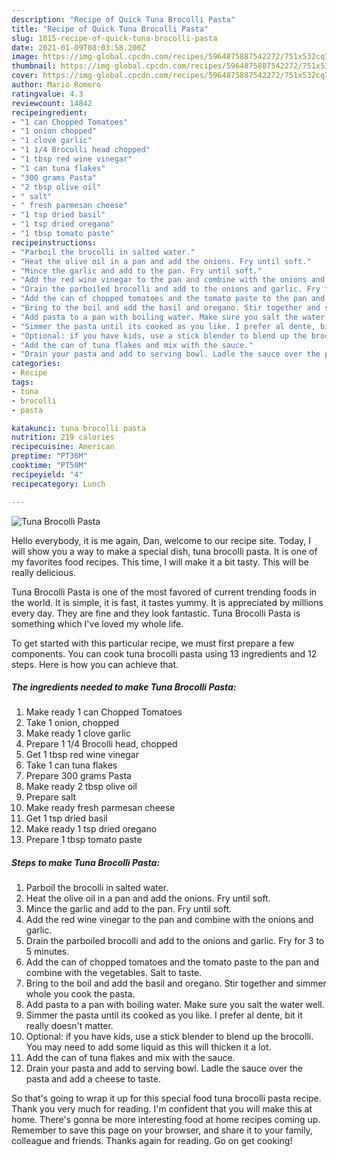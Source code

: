 ```yaml
---
description: "Recipe of Quick Tuna Brocolli Pasta"
title: "Recipe of Quick Tuna Brocolli Pasta"
slug: 1815-recipe-of-quick-tuna-brocolli-pasta
date: 2021-01-09T08:03:58.200Z
image: https://img-global.cpcdn.com/recipes/5964875887542272/751x532cq70/tuna-brocolli-pasta-recipe-main-photo.jpg
thumbnail: https://img-global.cpcdn.com/recipes/5964875887542272/751x532cq70/tuna-brocolli-pasta-recipe-main-photo.jpg
cover: https://img-global.cpcdn.com/recipes/5964875887542272/751x532cq70/tuna-brocolli-pasta-recipe-main-photo.jpg
author: Mario Romero
ratingvalue: 4.3
reviewcount: 14842
recipeingredient:
- "1 can Chopped Tomatoes"
- "1 onion chopped"
- "1 clove garlic"
- "1 1/4 Brocolli head chopped"
- "1 tbsp red wine vinegar"
- "1 can tuna flakes"
- "300 grams Pasta"
- "2 tbsp olive oil"
- " salt"
- " fresh parmesan cheese"
- "1 tsp dried basil"
- "1 tsp dried oregano"
- "1 tbsp tomato paste"
recipeinstructions:
- "Parboil the brocolli in salted water."
- "Heat the olive oil in a pan and add the onions. Fry until soft."
- "Mince the garlic and add to the pan. Fry until soft."
- "Add the red wine vinegar to the pan and combine with the onions and garlic."
- "Drain the parboiled brocolli and add to the onions and garlic. Fry for 3 to 5 minutes."
- "Add the can of chopped tomatoes and the tomato paste to the pan and combine with the vegetables. Salt to taste."
- "Bring to the boil and add the basil and oregano. Stir together and simmer whole you cook the pasta."
- "Add pasta to a pan with boiling water. Make sure you salt the water well."
- "Simmer the pasta until its cooked as you like. I prefer al dente, bit it really doesn&#39;t matter."
- "Optional: if you have kids, use a stick blender to blend up the brocolli. You may need to add some liquid as this will thicken it a lot."
- "Add the can of tuna flakes and mix with the sauce."
- "Drain your pasta and add to serving bowl. Ladle the sauce over the pasta and add a cheese to taste."
categories:
- Recipe
tags:
- tuna
- brocolli
- pasta

katakunci: tuna brocolli pasta 
nutrition: 219 calories
recipecuisine: American
preptime: "PT36M"
cooktime: "PT50M"
recipeyield: "4"
recipecategory: Lunch

---
```



![Tuna Brocolli Pasta](https://img-global.cpcdn.com/recipes/5964875887542272/751x532cq70/tuna-brocolli-pasta-recipe-main-photo.jpg)

Hello everybody, it is me again, Dan, welcome to our recipe site. Today, I will show you a way to make a special dish, tuna brocolli pasta. It is one of my favorites food recipes. This time, I will make it a bit tasty. This will be really delicious.

Tuna Brocolli Pasta is one of the most favored of current trending foods in the world. It is simple, it is fast, it tastes yummy. It is appreciated by millions every day. They are fine and they look fantastic. Tuna Brocolli Pasta is something which I've loved my whole life.




To get started with this particular recipe, we must first prepare a few components. You can cook tuna brocolli pasta using 13 ingredients and 12 steps. Here is how you can achieve that.

<!--inarticleads1-->

##### The ingredients needed to make Tuna Brocolli Pasta:

1. Make ready 1 can Chopped Tomatoes
1. Take 1 onion, chopped
1. Make ready 1 clove garlic
1. Prepare 1 1/4 Brocolli head, chopped
1. Get 1 tbsp red wine vinegar
1. Take 1 can tuna flakes
1. Prepare 300 grams Pasta
1. Make ready 2 tbsp olive oil
1. Prepare  salt
1. Make ready  fresh parmesan cheese
1. Get 1 tsp dried basil
1. Make ready 1 tsp dried oregano
1. Prepare 1 tbsp tomato paste




<!--inarticleads2-->

##### Steps to make Tuna Brocolli Pasta:

1. Parboil the brocolli in salted water.
1. Heat the olive oil in a pan and add the onions. Fry until soft.
1. Mince the garlic and add to the pan. Fry until soft.
1. Add the red wine vinegar to the pan and combine with the onions and garlic.
1. Drain the parboiled brocolli and add to the onions and garlic. Fry for 3 to 5 minutes.
1. Add the can of chopped tomatoes and the tomato paste to the pan and combine with the vegetables. Salt to taste.
1. Bring to the boil and add the basil and oregano. Stir together and simmer whole you cook the pasta.
1. Add pasta to a pan with boiling water. Make sure you salt the water well.
1. Simmer the pasta until its cooked as you like. I prefer al dente, bit it really doesn&#39;t matter.
1. Optional: if you have kids, use a stick blender to blend up the brocolli. You may need to add some liquid as this will thicken it a lot.
1. Add the can of tuna flakes and mix with the sauce.
1. Drain your pasta and add to serving bowl. Ladle the sauce over the pasta and add a cheese to taste.




So that's going to wrap it up for this special food tuna brocolli pasta recipe. Thank you very much for reading. I'm confident that you will make this at home. There's gonna be more interesting food at home recipes coming up. Remember to save this page on your browser, and share it to your family, colleague and friends. Thanks again for reading. Go on get cooking!
